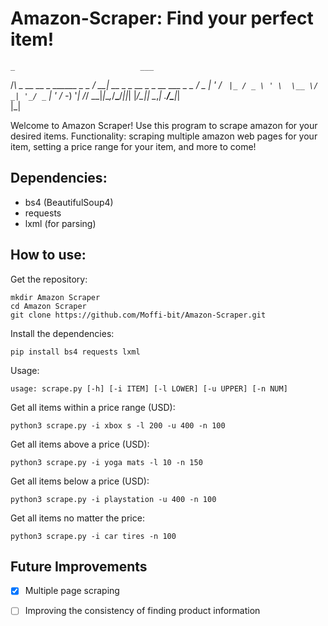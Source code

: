 # Amazon-Scraper: Find your perfect item!

    _                            ___                            
   /_\  _ __  __ _ ______ _ _   / __| __ _ _ __ _ _ __  ___ _ _ 
  / _ \| '  \/ _` |_ / _ \ ' \  \__ \/ _| '_/ _` | '_ \/ -_) '_|
 /_/ \_\_|_|_\__,_/__\___/_||_| |___/\__|_| \__,_| .__/\___|_|  
                                                 |_|           
                                                 
Welcome to Amazon Scraper! Use this program to scrape amazon for your desired items. Functionality: scraping multiple amazon web pages for your item, setting a price range for your item, and more to come!

## Dependencies:

* bs4 (BeautifulSoup4)
* requests
* lxml (for parsing)

## How to use:

Get the repository: 

```
mkdir Amazon Scraper
cd Amazon Scraper
git clone https://github.com/Moffi-bit/Amazon-Scraper.git
```

Install the dependencies:

```
pip install bs4 requests lxml
```

Usage: 

```
usage: scrape.py [-h] [-i ITEM] [-l LOWER] [-u UPPER] [-n NUM]
```

Get all items within a price range (USD):

```
python3 scrape.py -i xbox s -l 200 -u 400 -n 100
```

Get all items above a price (USD):

```
python3 scrape.py -i yoga mats -l 10 -n 150
```

Get all items below a price (USD):

```
python3 scrape.py -i playstation -u 400 -n 100
```

Get all items no matter the price:

```
python3 scrape.py -i car tires -n 100
```

## Future Improvements

* [x] Multiple page scraping
* [ ] Improving the consistency of finding product information
 
